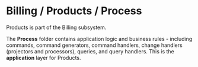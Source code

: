 # Billing / Products / Process

Products is part of the Billing subsystem.
  
The **Process** folder contains application logic and business rules - including commands, command generators, command handlers, change handlers (projectors and processors), queries, and query handlers. This is the **application** layer for Products.
